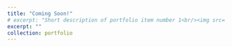 ```yaml
---
title: "Coming Soon!"
# excerpt: "Short description of portfolio item number 1<br/><img src='/images/500x300.png'>"
excerpt: ""
collection: portfolio
---
```


<!-- This is an item in your portfolio. It can be have images or nice text. If you name the file .md, it will be parsed as markdown. If you name the file .html, it will be parsed as HTML.  -->
